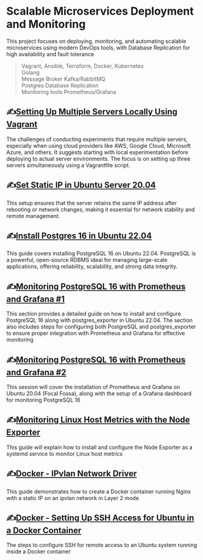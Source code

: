 # Scalable Microservices Deployment and Monitoring
This project focuses on deploying, monitoring, and automating scalable microservices using modern DevOps tools, with Database Replication for high availability and fault tolerance

> Vagrant, Ansible, Terraform, Docker, Kubernetes<br>
> Golang <br>
> Message Broker Kafka/RabbitMQ<br>Postgres Database 
> Replication<br>
> Monitoring tools Prometheus/Grafana


## :writing_hand:[Setting Up Multiple Servers Locally Using Vagrant](https://github.com/anang5u/virtualization-and-development-tools/tree/main/multi-server)
The challenges of conducting experiments that require multiple servers, especially when using cloud providers like AWS, Google Cloud, Microsoft Azure, and others. It suggests starting with local experimentation before deploying to actual server environments. The focus is on setting up three servers simultaneously using a Vagrantfile script.

## :writing_hand:[Set Static IP in Ubuntu Server 20.04](https://github.com/anang5u/scalable-microservices-deployment-and-monitoring/tree/main/set-static-ip-ubuntu)

This setup ensures that the server retains the same IP address after rebooting or network changes, making it essential for network stability and remote management.

## :writing_hand:[Install Postgres 16 in Ubuntu 22.04](https://github.com/anang5u/scalable-microservices-deployment-and-monitoring/tree/main/install-postgres-16)

This guide covers installing PostgreSQL 16 on Ubuntu 22.04. PostgreSQL is a powerful, open-source RDBMS ideal for managing large-scale applications, offering reliability, scalability, and strong data integrity.

## :writing_hand:[Monitoring PostgreSQL 16 with Prometheus and Grafana #1](https://github.com/anang5u/scalable-microservices-deployment-and-monitoring/tree/main/postgres16-monitoring)

This section provides a detailed guide on how to install and configure PostgreSQL 16 along with postgres_exporter in Ubuntu 22.04. The section also includes steps for configuring both PostgreSQL and postgres_exporter to ensure proper integration with Prometheus and Grafana for effective monitoring


## :writing_hand:[Monitoring PostgreSQL 16 with Prometheus and Grafana #2](https://github.com/anang5u/scalable-microservices-deployment-and-monitoring/tree/main/prometheus-grafana)

This session will cover the installation of Prometheus and Grafana on Ubuntu 20.04 (Focal Fossa), along with the setup of a Grafana dashboard for monitoring PostgreSQL 16

## :writing_hand:[Monitoring Linux Host Metrics with the Node Exporter](https://github.com/anang5u/scalable-microservices-deployment-and-monitoring/tree/main/server-monitoring)

This guide will explain how to install and configure the Node Exporter as a systemd service to monitor Linux host metrics

## :writing_hand:[Docker - IPvlan Network Driver](https://github.com/anang5u/scalable-microservices-deployment-and-monitoring/tree/main/docker-network)

This guide demonstrates how to create a Docker container running Nginx with a static IP on an ipvlan network in Layer 2 mode

## :writing_hand:[Docker - Setting Up SSH Access for Ubuntu in a Docker Container](https://github.com/anang5u/scalable-microservices-deployment-and-monitoring/tree/main/docker-ubuntu-as-container)

The steps to configure SSH for remote access to an Ubuntu system running inside a Docker container